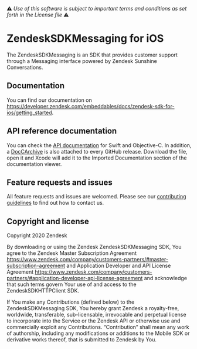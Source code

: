 :warning: *Use of this software is subject to important terms and conditions as set forth in the License file* :warning:

# ZendeskSDKMessaging for iOS

The ZendeskSDKMessaging is an SDK that provides customer support through a Messaging interface powered by Zendesk Sunshine Conversations.

## Documentation

You can find our documentation on https://developer.zendesk.com/embeddables/docs/zendesk-sdk-for-ios/getting_started.

## API reference documentation

You can check the [API documentation](https://zendesk.github.io/sdk_messaging_ios/) for Swift and Objective-C. In addition, a [DocCArchive](https://developer.apple.com/documentation/xcode/distributing-documentation-to-external-developers#Send-a-documentation-archive-directly-to-developers) is also attached to every GitHub release. Download the file, open it and Xcode will add it to the Imported Documentation section of the documentation viewer.

## Feature requests and issues

All feature requests and issues are welcomed. Please see our [contributing guidelines](./CONTRIBUTING.md) to find out how to contact us.

## Copyright and license

Copyright 2020 Zendesk

By downloading or using the Zendesk ZendeskSDKMessaging SDK, You agree to the Zendesk Master
Subscription Agreement https://www.zendesk.com/company/customers-partners/#master-subscription-agreement and Application Developer and API License
Agreement https://www.zendesk.com/company/customers-partners/#application-developer-api-license-agreement and
acknowledge that such terms govern Your use of and access to the ZendeskSDKHTTPClient SDK.

If You make any Contributions (defined below) to the ZendeskSDKMessaging SDK, 
You hereby grant Zendesk a royalty-free, worldwide, transferable, sub-licensable, 
irrevocable and perpetual license to incorporate into the Service or the Zendesk API 
or otherwise use and commercially exploit any Contributions. “Contribution” shall mean 
any work of authorship, including any modifications or additions to the Mobile SDK 
or derivative works thereof, that is submitted to Zendesk by You.